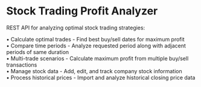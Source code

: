 # Stock Trading Profit Analyzer                                                                          
REST API for analyzing optimal stock trading strategies: 
                     
• Calculate optimal trades - Find best buy/sell dates for maximum profit      
• Compare time periods - Analyze requested period along with adjacent periods of same duration              
• Multi-trade scenarios - Calculate maximum profit from multiple buy/sell transactions                 
• Manage stock data - Add, edit, and track company stock information                                           
• Process historical prices - Import and analyze historical closing price data                               
